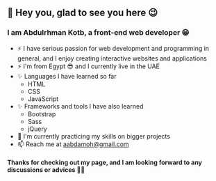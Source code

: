 ## 👋 Hey you, glad to see you here 😉

### I am Abdulrhman Kotb, a front-end web developer 😁

- ⚡ I have serious passion for web development and programming in general, and I enjoy creating interactive websites and applications
- ⚡ I'm from Egypt 😎 and I currently live in the UAE
- ✨ Languages I have learned so far
  - HTML
  - CSS
  - JavaScript
- ✨ Frameworks and tools I have also learned
  - Bootstrap
  - Sass
  - jQuery
- 🌱 I'm currently practicing my skills on bigger projects
- 📫 Reach me at <aabdamoh@gmail.com>

#### Thanks for checking out my page, and I am looking forward to any discussions or advices 🤗🤗

<!--
**abdo-kotb/abdo-kotb** is a ✨ _special_ ✨ repository because its `README.md` (this file) appears on your GitHub profile.

Here are some ideas to get you started:

- 🔭 I’m currently working on ...
- 🌱 I’m currently learning ...
- 👯 I’m looking to collaborate on ...
- 🤔 I’m looking for help with ...
- 💬 Ask me about ...
- 📫 How to reach me: ...
- 😄 Pronouns: ...
- ⚡ Fun fact: ...
-->
